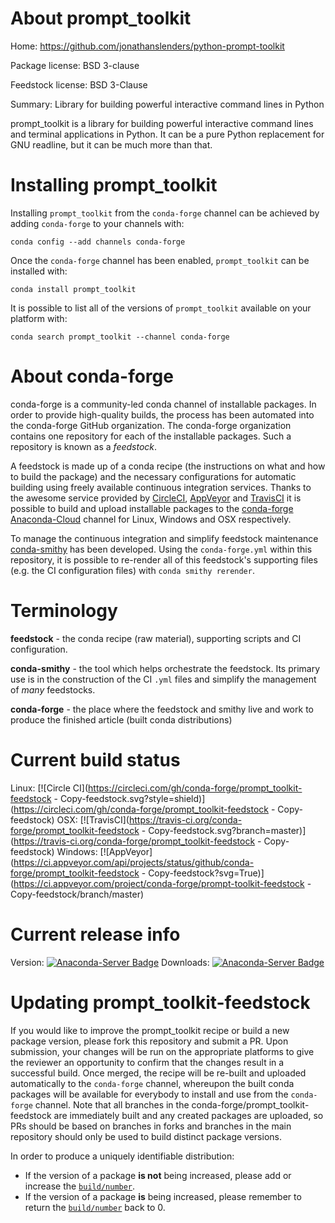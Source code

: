 About prompt_toolkit
====================

Home: https://github.com/jonathanslenders/python-prompt-toolkit

Package license: BSD 3-clause

Feedstock license: BSD 3-Clause

Summary: Library for building powerful interactive command lines in Python

prompt_toolkit is a library for building powerful interactive command
lines and terminal applications in Python. It can be a pure Python
replacement for GNU readline, but it can be much more than that.


Installing prompt_toolkit
=========================

Installing `prompt_toolkit` from the `conda-forge` channel can be achieved by adding `conda-forge` to your channels with:

```
conda config --add channels conda-forge
```

Once the `conda-forge` channel has been enabled, `prompt_toolkit` can be installed with:

```
conda install prompt_toolkit
```

It is possible to list all of the versions of `prompt_toolkit` available on your platform with:

```
conda search prompt_toolkit --channel conda-forge
```


About conda-forge
=================

conda-forge is a community-led conda channel of installable packages.
In order to provide high-quality builds, the process has been automated into the
conda-forge GitHub organization. The conda-forge organization contains one repository
for each of the installable packages. Such a repository is known as a *feedstock*.

A feedstock is made up of a conda recipe (the instructions on what and how to build
the package) and the necessary configurations for automatic building using freely
available continuous integration services. Thanks to the awesome service provided by
[CircleCI](https://circleci.com/), [AppVeyor](http://www.appveyor.com/)
and [TravisCI](https://travis-ci.org/) it is possible to build and upload installable
packages to the [conda-forge](https://anaconda.org/conda-forge)
[Anaconda-Cloud](http://docs.anaconda.org/) channel for Linux, Windows and OSX respectively.

To manage the continuous integration and simplify feedstock maintenance
[conda-smithy](http://github.com/conda-forge/conda-smithy) has been developed.
Using the ``conda-forge.yml`` within this repository, it is possible to re-render all of
this feedstock's supporting files (e.g. the CI configuration files) with ``conda smithy rerender``.


Terminology
===========

**feedstock** - the conda recipe (raw material), supporting scripts and CI configuration.

**conda-smithy** - the tool which helps orchestrate the feedstock.
                   Its primary use is in the construction of the CI ``.yml`` files
                   and simplify the management of *many* feedstocks.

**conda-forge** - the place where the feedstock and smithy live and work to
                  produce the finished article (built conda distributions)

Current build status
====================

Linux: [![Circle CI](https://circleci.com/gh/conda-forge/prompt_toolkit-feedstock - Copy-feedstock.svg?style=shield)](https://circleci.com/gh/conda-forge/prompt_toolkit-feedstock - Copy-feedstock)
OSX: [![TravisCI](https://travis-ci.org/conda-forge/prompt_toolkit-feedstock - Copy-feedstock.svg?branch=master)](https://travis-ci.org/conda-forge/prompt_toolkit-feedstock - Copy-feedstock)
Windows: [![AppVeyor](https://ci.appveyor.com/api/projects/status/github/conda-forge/prompt_toolkit-feedstock - Copy-feedstock?svg=True)](https://ci.appveyor.com/project/conda-forge/prompt-toolkit-feedstock - Copy-feedstock/branch/master)

Current release info
====================
Version: [![Anaconda-Server Badge](https://anaconda.org/conda-forge/prompt_toolkit/badges/version.svg)](https://anaconda.org/conda-forge/prompt_toolkit)
Downloads: [![Anaconda-Server Badge](https://anaconda.org/conda-forge/prompt_toolkit/badges/downloads.svg)](https://anaconda.org/conda-forge/prompt_toolkit)


Updating prompt_toolkit-feedstock
=================================

If you would like to improve the prompt_toolkit recipe or build a new
package version, please fork this repository and submit a PR. Upon submission,
your changes will be run on the appropriate platforms to give the reviewer an
opportunity to confirm that the changes result in a successful build. Once
merged, the recipe will be re-built and uploaded automatically to the
`conda-forge` channel, whereupon the built conda packages will be available for
everybody to install and use from the `conda-forge` channel.
Note that all branches in the conda-forge/prompt_toolkit-feedstock are
immediately built and any created packages are uploaded, so PRs should be based
on branches in forks and branches in the main repository should only be used to
build distinct package versions.

In order to produce a uniquely identifiable distribution:
 * If the version of a package **is not** being increased, please add or increase
   the [``build/number``](http://conda.pydata.org/docs/building/meta-yaml.html#build-number-and-string).
 * If the version of a package **is** being increased, please remember to return
   the [``build/number``](http://conda.pydata.org/docs/building/meta-yaml.html#build-number-and-string)
   back to 0.
